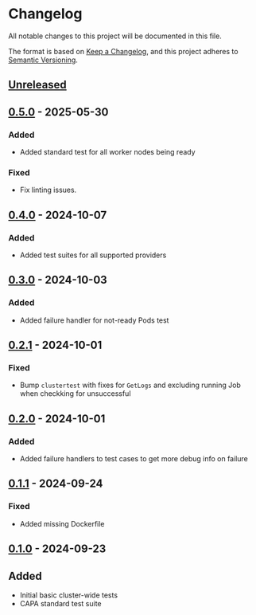 # Changelog

All notable changes to this project will be documented in this file.

The format is based on [Keep a Changelog](https://keepachangelog.com/en/1.0.0/),
and this project adheres to [Semantic Versioning](https://semver.org/spec/v2.0.0.html).

## [Unreleased]

## [0.5.0] - 2025-05-30

### Added

- Added standard test for all worker nodes being ready

### Fixed

- Fix linting issues.

## [0.4.0] - 2024-10-07

### Added

- Added test suites for all supported providers

## [0.3.0] - 2024-10-03

### Added

- Added failure handler for not-ready Pods test

## [0.2.1] - 2024-10-01

### Fixed

- Bump `clustertest` with fixes for `GetLogs` and excluding running Job when checkking for unsuccessful

## [0.2.0] - 2024-10-01

### Added

- Added failure handlers to test cases to get more debug info on failure

## [0.1.1] - 2024-09-24

### Fixed

- Added missing Dockerfile

## [0.1.0] - 2024-09-23

## Added

- Initial basic cluster-wide tests
- CAPA standard test suite

[Unreleased]: https://github.com/giantswarm/management-cluster-test-suites/compare/v0.5.0...HEAD
[0.5.0]: https://github.com/giantswarm/management-cluster-test-suites/compare/v0.4.0...v0.5.0
[0.4.0]: https://github.com/giantswarm/management-cluster-test-suites/compare/v0.3.0...v0.4.0
[0.3.0]: https://github.com/giantswarm/management-cluster-test-suites/compare/v0.2.1...v0.3.0
[0.2.1]: https://github.com/giantswarm/management-cluster-test-suites/compare/v0.2.0...v0.2.1
[0.2.0]: https://github.com/giantswarm/management-cluster-test-suites/compare/v0.1.1...v0.2.0
[0.1.1]: https://github.com/giantswarm/management-cluster-test-suites/compare/v0.1.0...v0.1.1
[0.1.0]: https://github.com/giantswarm/management-cluster-test-suites/releases/tag/v0.1.0
